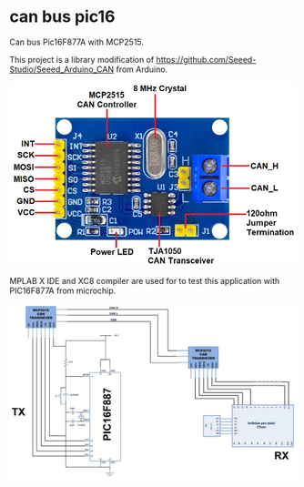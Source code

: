 # can bus pic16

 Can bus Pic16F877A with MCP2515.

 This project is a library modification of https://github.com/Seeed-Studio/Seeed_Arduino_CAN from Arduino. 

<img src="media/MCP2515.jpg" width="512"/>

 MPLAB X IDE and XC8 compiler are used for to test this application with PIC16F877A from microchip.

![Circuit Diagram](media/Circuit-Diagram0.jpg)

